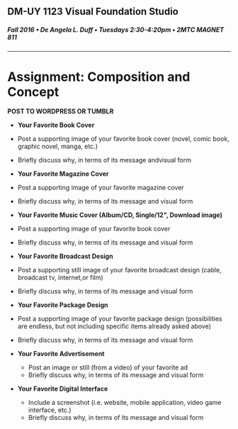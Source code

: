 ## DM-UY 1123 Visual Foundation Studio
##### Fall 2016 • De Angela L. Duff • Tuesdays 2:30-4:20pm • 2MTC MAGNET 811 
---

# Assignment: Composition and Concept

**POST TO WORDPRESS OR TUMBLR**

*  **Your Favorite Book Cover**
  * Post a supporting image of your favorite book cover (novel, comic book, graphic novel, manga, etc.)
  * Briefly discuss why, in terms of its message andvisual form


*  **Your Favorite Magazine Cover**
  * Post a supporting image of your favorite magazine cover
  * Briefly discuss why, in terms of its message and visual form


*  **Your Favorite Music Cover (Album/CD, Single/12", Download image)**
  * Post a supporting image of your favorite book cover 
  * Briefly discuss why, in terms of its message and visual form


*  **Your Favorite Broadcast Design**
  * Post a supporting still image of your favorite broadcast design (cable, broadcast tv, internet,or film)
  * Briefly discuss why, in terms of its message and visual form


*  **Your Favorite Package Design**
  * Post a supporting image of your favorite package design (possibilities are endless, but not including specific items already asked above)
  * Briefly discuss why, in terms of its message and visual form


* **Your Favorite Advertisement**
  * Post an image or still (from a video) of your favorite ad
  * Briefly discuss why, in terms of its message and visual form


* **Your Favorite Digital Interface**
  * Include a screenshot (i.e. website, mobile application, video game interface, etc.)
  * Briefly discuss why, in terms of its message and visual form


